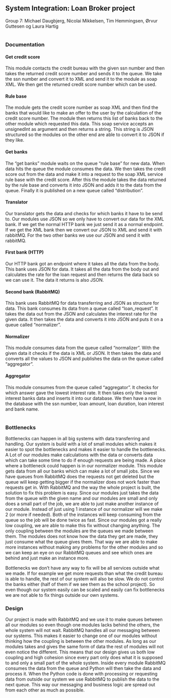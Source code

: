 ## System Integration: Loan Broker project

Group 7: Michael Daugbjerg, Nicolai Mikkelsen, Tim Hemmingsen, Ørvur Guttesen og Laura Hartig

#
### Documentation

#### Get credit score
This module contacts the credit bureau with the given ssn number and then takes the returned credit score number and sends it to the queue.
We take the ssn number and convert it to XML and send it to the module as soap XML. We then get the returned credit score number which can be used.

#### Rule base
The module gets the credit score number as soap XML and then find the banks that would like to make an offer to the user by the calculation of the credit score number. The module then returns this list of banks back to the other module which requested this data.
This soap service accepts an unsignedInt as argument and then returns a string. This string is JSON structured so the modules on the other end are able to convert it to JSON if they like.

#### Get banks
The “get banks” module waits on the queue “rule base” for new data. When data hits the queue the module consumes the data. We then takes the credit score out from the data and make it into a request to the soap XML service rule base with the credit score. After this the module takes the data returned by the rule base and converts it into JSON and adds it to the data from the queue. Finally it is published on a new queue called “distribution”.

#### Translator
Our translator gets the data and checks for which banks it have to be send to.
Our modules use JSON so we only have to convert our data for the XML bank. If we get the normal HTTP bank we just send it as a normal endpoint. If we get the XML bank then we convert our JSON to XML and send it with rabbitMQ. For the two other banks we use our JSON and send it with rabbitMQ.

#### First bank (HTTP)
Our HTTP bank got an endpoint where it takes all the data from the body. This bank uses JSON for data. It takes all the data from the body out and calculates the rate for the loan request and then returns the data back so we can use it. The data it returns is also JSON.

#### Second bank (RabbitMQ)
This bank uses RabbitMQ for data transferring and JSON as structure for data. This bank consumes its data from a queue called “loan_request”. It takes the data out from the JSON and calculates the interest rate for the given data. It then takes the data and converts it into JSON and puts it on a queue called “normalizer”.

#### Normalizer
This module consumes data from the queue called “normalizer”. With the given data it checks if the data is XML or JSON. It then takes the data and converts all the values to JSON and publishes the data on the queue called “aggregator”.

#### Aggregator
This module consumes from the queue called “aggregator”. It checks for which answer gave the lowest interest rate. It then takes only the lowest interest banks data and inserts it into our database. We then have a row in the database with the ssn number, loan amount, loan duration, loan interest and bank name.

#
### Bottlenecks
Bottlenecks can happen in all big systems with data transferring and handling. Our system is build with a lot of small modules which makes it easier to spot the bottlenecks and makes it easier to handle the bottlenecks. A Lot of our modules make calculations with the data or converts data which can take some time to do if enough requests are being made.
A place where a bottleneck could happen is in our normalizer module. This module gets data from all our banks which can make a lot of small jobs. Since we have queues from RabbitMQ does the requests not get deleted but the queue will keep getting bigger if the normalizer does not work faster than requests get in.
With RabbitMQ and the way the whole project is built, the solution to fix this problem is easy. Since our modules just takes the data from the queue with the given name and our modules are small and only does a small part of the job, we are able to just make another instance of our module. Instead of just using 1 instance of our normalizer will we make 2 (or more if needed). Both of the instances will keep consuming from the queue so the job will be done twice as fast. Since our modules got a really low coupling, we are able to make this fix without changing anything. The only coupling between the modules are the queues we made between them. The modules does not know how the data they get are made, they just consume what the queue gives them. That way we are able to make more instances without making any problems for the other modules and so we can keep an eye on our RabbitMQ queues and see which ones are behind and just make an instance more.

Bottlenecks we don’t have any way to fix will be all services outside what we made. If for example we get more requests than what the credit bureau is able to handle, the rest of our system will also be slow. We do not control the banks either (half of them if we see them as the school project). So even though our system easily can be scaled and easily can fix bottlenecks we  are not able to fix things outside our own systems.

### Design
Our project is made with RabbitMQ and we use it to make queues between all our modules so even though one modules lacks behind the others, the whole system will not wait. RabbitMQ handles all our messaging between our systems. This makes it easier to change one of our modules without thinking how the coupling is between the other modules. As long as our modules takes and gives the same form of data the rest of modules will not even notice the different. This means that our design gives us both low coupling and high cohesion since every part only does what it is supposed to and only a small part of the whole system. Inside every module RabbitMQ consumes the data from the queue and Python will then take the data and process it. When the Python code is done with processing or requesting data from outside our system we use RabbitMQ to publish the data to the next queue. This way our messaging and business logic are spread out from each other as much as possible.
